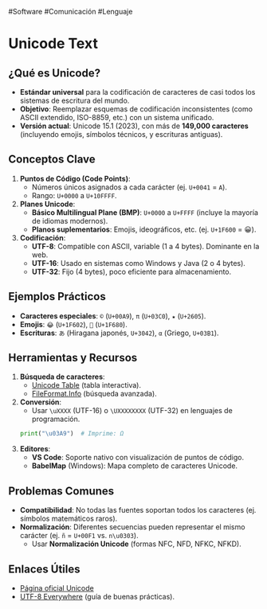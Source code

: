 #Software #Comunicación #Lenguaje
# Unicode Text

## ¿Qué es Unicode?
- **Estándar universal** para la codificación de caracteres de casi todos los sistemas de escritura del mundo.
- **Objetivo**: Reemplazar esquemas de codificación inconsistentes (como ASCII extendido, ISO-8859, etc.) con un sistema unificado.
- **Versión actual**: Unicode 15.1 (2023), con más de **149,000 caracteres** (incluyendo emojis, símbolos técnicos, y escrituras antiguas).

## Conceptos Clave
1. **Puntos de Código (Code Points)**:
   - Números únicos asignados a cada carácter (ej. `U+0041` = `A`).
   - Rango: `U+0000` a `U+10FFFF`.
2. **Planes Unicode**:
   - **Básico Multilingual Plane (BMP)**: `U+0000` a `U+FFFF` (incluye la mayoría de idiomas modernos).
   - **Planos suplementarios**: Emojis, ideográficos, etc. (ej. `U+1F600` = 😀).
3. **Codificación**:
   - **UTF-8**: Compatible con ASCII, variable (1 a 4 bytes). Dominante en la web.
   - **UTF-16**: Usado en sistemas como Windows y Java (2 o 4 bytes).
   - **UTF-32**: Fijo (4 bytes), poco eficiente para almacenamiento.

## Ejemplos Prácticos
- **Caracteres especiales**: `©` (`U+00A9`), `π` (`U+03C0`), `★` (`U+2605`).
- **Emojis**: `😂` (`U+1F602`), `🚀` (`U+1F680`).
- **Escrituras**: `あ` (Hiragana japonés, `U+3042`), `α` (Griego, `U+03B1`).

## Herramientas y Recursos
1. **Búsqueda de caracteres**:
   - [Unicode Table](https://unicode-table.com) (tabla interactiva).
   - [FileFormat.Info](https://www.fileformat.info/info/unicode/) (búsqueda avanzada).
2. **Conversión**:
   - Usar `\uXXXX` (UTF-16) o `\UXXXXXXXX` (UTF-32) en lenguajes de programación.
   ```python
   print("\u03A9")  # Imprime: Ω
   ```
3. **Editores**:
   - **VS Code**: Soporte nativo con visualización de puntos de código.
   - **BabelMap** (Windows): Mapa completo de caracteres Unicode.

## Problemas Comunes
- **Compatibilidad**: No todas las fuentes soportan todos los caracteres (ej. símbolos matemáticos raros).
- **Normalización**: Diferentes secuencias pueden representar el mismo carácter (ej. `ñ` = `U+00F1` vs. `n\u0303`).
  - Usar **Normalización Unicode** (formas NFC, NFD, NFKC, NFKD).

## Enlaces Útiles
- [Página oficial Unicode](https://unicode.org)
- [UTF-8 Everywhere](https://utf8everywhere.org) (guía de buenas prácticas).
